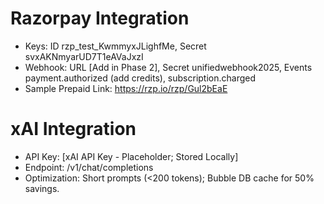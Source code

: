 # Razorpay Integration
- Keys: ID rzp_test_KwmmyxJLighfMe, Secret svxAKNmyarUD7T1eAVaJxzI
- Webhook: URL [Add in Phase 2], Secret unifiedwebhook2025, Events payment.authorized (add credits), subscription.charged
- Sample Prepaid Link: https://rzp.io/rzp/Gul2bEaE

# xAI Integration
- API Key: [xAI API Key - Placeholder; Stored Locally]
- Endpoint: /v1/chat/completions
- Optimization: Short prompts (<200 tokens); Bubble DB cache for 50% savings.
